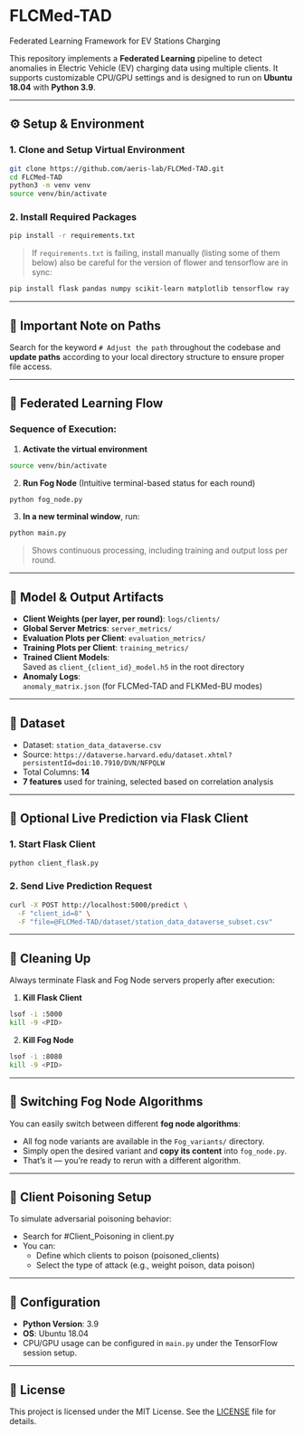 # FLCMed-TAD
Federated Learning Framework for EV Stations Charging 

This repository implements a **Federated Learning** pipeline to detect anomalies in Electric Vehicle (EV) charging data using multiple clients. It supports customizable CPU/GPU settings and is designed to run on **Ubuntu 18.04** with **Python 3.9**.

---

## ⚙️ Setup & Environment

### 1. Clone and Setup Virtual Environment

```bash
git clone https://github.com/aeris-lab/FLCMed-TAD.git
cd FLCMed-TAD
python3 -m venv venv
source venv/bin/activate
```

### 2. Install Required Packages

```bash
pip install -r requirements.txt
```

> If `requirements.txt` is failing, install manually (listing some of them below)
also be careful for the version of flower and tensorflow are in sync:
```bash
pip install flask pandas numpy scikit-learn matplotlib tensorflow ray
```

---

##  Important Note on Paths

Search for the keyword `# Adjust the path` throughout the codebase and **update paths** according to your local directory structure to ensure proper file access.

---

##  Federated Learning Flow

### Sequence of Execution:

1. **Activate the virtual environment**

```bash
source venv/bin/activate
```

2. **Run Fog Node** (Intuitive terminal-based status for each round)

```bash
python fog_node.py
```

3. **In a new terminal window**, run:

```bash
python main.py
```

> Shows continuous processing, including training and output loss per round.

---

##  Model & Output Artifacts

- **Client Weights (per layer, per round)**: `logs/clients/`
- **Global Server Metrics**: `server_metrics/`
- **Evaluation Plots per Client**: `evaluation_metrics/`
- **Training Plots per Client**: `training_metrics/`
- **Trained Client Models**:  
  Saved as `client_{client_id}_model.h5` in the root directory
- **Anomaly Logs**:  
  `anomaly_matrix.json` (for FLCMed-TAD and FLKMed-BU modes)

---

##  Dataset

- Dataset: `station_data_dataverse.csv`
- Source: `https://dataverse.harvard.edu/dataset.xhtml?persistentId=doi:10.7910/DVN/NFPQLW`
- Total Columns: **14**
- **7 features** used for training, selected based on correlation analysis

---

##  Optional Live Prediction via Flask Client

### 1. Start Flask Client

```bash
python client_flask.py
```

### 2. Send Live Prediction Request

```bash
curl -X POST http://localhost:5000/predict \
  -F "client_id=8" \
  -F "file=@FLCMed-TAD/dataset/station_data_dataverse_subset.csv"
```

---

##  Cleaning Up

Always terminate Flask and Fog Node servers properly after execution:

1. **Kill Flask Client**
```bash
lsof -i :5000
kill -9 <PID>
```

2. **Kill Fog Node**
```bash
lsof -i :8080
kill -9 <PID>
```

---

##  Switching Fog Node Algorithms

You can easily switch between different **fog node algorithms**:

- All fog node variants are available in the `Fog_variants/` directory.
- Simply open the desired variant and **copy its content** into `fog_node.py`.
- That’s it — you’re ready to rerun with a different algorithm.

---

##  Client Poisoning Setup

To simulate adversarial poisoning behavior:
- Search for #Client_Poisoning in client.py
- You can:
    - Define which clients to poison (poisoned_clients)
    - Select the type of attack (e.g., weight poison, data poison)
---

##  Configuration

- **Python Version**: 3.9  
- **OS**: Ubuntu 18.04  
- CPU/GPU usage can be configured in `main.py` under the TensorFlow session setup.

---

##  License

This project is licensed under the MIT License. See the [LICENSE](LICENSE) file for details.
